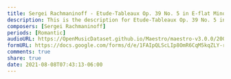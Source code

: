```yaml
---
title: Sergei Rachmaninoff - Etude-Tableaux Op. 39 No. 5 in E-flat Minor (3)
description: This is the description for Etude-Tableaux Op. 39 No. 5 in E-flat Minor by Sergei Rachmaninoff
composers: [Sergei Rachmaninoff]
periods: [Romantic]
audioURL: https://OpenMusicDataset.github.io/Maestro/maestro-v3.0.0/2008/MIDI-Unprocessed_05_R1_2008_01-04_ORIG_MID--AUDIO_05_R1_2008_wav--4.midi
formURL: https://docs.google.com/forms/d/e/1FAIpQLScLIp8OmR6CqM5kqZLY-rRzuV95VwjCS_SX2i82-YZFX_62-g/viewform
comments: true
share: true
date: 2021-08-08T07:43:13-06:00
---
```

